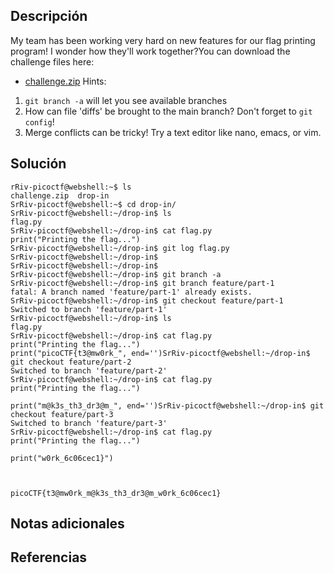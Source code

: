 ## Descripción

My team has been working very hard on new features for our flag printing program! I wonder how they'll work together?You can download the challenge files here:

- [challenge.zip](https://artifacts.picoctf.net/c_titan/178/challenge.zip)
Hints:
1. `git branch -a` will let you see available branches
2. How can file 'diffs' be brought to the main branch? Don't forget to `git config`!
3. Merge conflicts can be tricky! Try a text editor like nano, emacs, or vim.

## Solución 

~~~
rRiv-picoctf@webshell:~$ ls
challenge.zip  drop-in
SrRiv-picoctf@webshell:~$ cd drop-in/
SrRiv-picoctf@webshell:~/drop-in$ ls
flag.py
SrRiv-picoctf@webshell:~/drop-in$ cat flag.py 
print("Printing the flag...")
SrRiv-picoctf@webshell:~/drop-in$ git log flag.py
SrRiv-picoctf@webshell:~/drop-in$ 
SrRiv-picoctf@webshell:~/drop-in$ 
SrRiv-picoctf@webshell:~/drop-in$ git branch -a
SrRiv-picoctf@webshell:~/drop-in$ git branch feature/part-1
fatal: A branch named 'feature/part-1' already exists.
SrRiv-picoctf@webshell:~/drop-in$ git checkout feature/part-1
Switched to branch 'feature/part-1'
SrRiv-picoctf@webshell:~/drop-in$ ls
flag.py
SrRiv-picoctf@webshell:~/drop-in$ cat flag.py 
print("Printing the flag...")
print("picoCTF{t3@mw0rk_", end='')SrRiv-picoctf@webshell:~/drop-in$ git checkout feature/part-2
Switched to branch 'feature/part-2'
SrRiv-picoctf@webshell:~/drop-in$ cat flag.py 
print("Printing the flag...")

print("m@k3s_th3_dr3@m_", end='')SrRiv-picoctf@webshell:~/drop-in$ git checkout feature/part-3
Switched to branch 'feature/part-3'
SrRiv-picoctf@webshell:~/drop-in$ cat flag.py 
print("Printing the flag...")

print("w0rk_6c06cec1}")



picoCTF{t3@mw0rk_m@k3s_th3_dr3@m_w0rk_6c06cec1}
~~~
## Notas adicionales 
## Referencias
